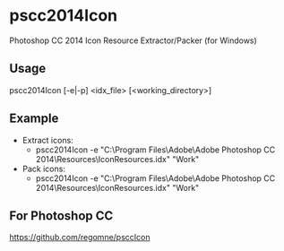 # pscc2014Icon

Photoshop CC 2014 Icon Resource Extractor/Packer (for Windows)

## Usage
pscc2014Icon \[-e|-p\] \<idx_file\> \[\<working_directory\>\]

## Example

* Extract icons: 
    * pscc2014Icon -e "C:\Program Files\Adobe\Adobe Photoshop CC 2014\Resources\IconResources.idx" "Work"
* Pack icons: 
    * pscc2014Icon -e "C:\Program Files\Adobe\Adobe Photoshop CC 2014\Resources\IconResources.idx" "Work"

## For Photoshop CC

https://github.com/regomne/psccIcon
